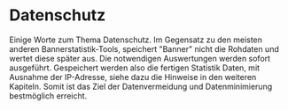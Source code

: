 # Datenschutz

Einige Worte zum Thema Datenschutz. Im Gegensatz zu den meisten anderen
Bannerstatistik-Tools, speichert "Banner"  nicht die Rohdaten und wertet diese
später aus. Die notwendigen  Auswertungen werden sofort ausgeführt.
Gespeichert werden also die fertigen Statistik Daten, mit Ausnahme der IP-Adresse,
siehe dazu die Hinweise in den weiteren Kapiteln.
Somit ist das Ziel der Datenvermeidung und Datenminimierung bestmöglich erreicht.

